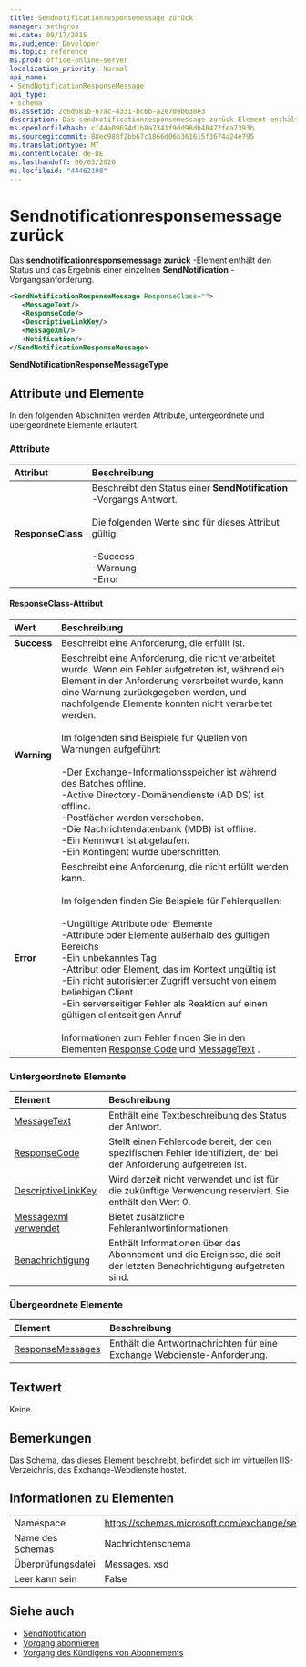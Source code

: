 ```yaml
---
title: Sendnotificationresponsemessage zurück
manager: sethgros
ms.date: 09/17/2015
ms.audience: Developer
ms.topic: reference
ms.prod: office-online-server
localization_priority: Normal
api_name:
- SendNotificationResponseMessage
api_type:
- schema
ms.assetid: 2c6d681b-67ac-4331-bc6b-a2e709b638e3
description: Das sendnotificationresponsemessage zurück-Element enthält den Status und das Ergebnis einer einzelnen SendNotification-Vorgangsanforderung.
ms.openlocfilehash: cf44a09624d1b8a7341f9dd98db48472fea7393b
ms.sourcegitcommit: 88ec988f2bb67c1866d06b361615f3674a24e795
ms.translationtype: MT
ms.contentlocale: de-DE
ms.lasthandoff: 06/03/2020
ms.locfileid: "44462108"
---
```

# <a name="sendnotificationresponsemessage"></a>Sendnotificationresponsemessage zurück

Das **sendnotificationresponsemessage zurück** -Element enthält den Status und das Ergebnis einer einzelnen **SendNotification** -Vorgangsanforderung. 
  
```xml
<SendNotificationResponseMessage ResponseClass="">
   <MessageText/>
   <ResponseCode/>
   <DescriptiveLinkKey/>
   <MessageXml/>
   <Notification/>
</SendNotificationResponseMessage>
```

 **SendNotificationResponseMessageType**
## <a name="attributes-and-elements"></a>Attribute und Elemente

In den folgenden Abschnitten werden Attribute, untergeordnete und übergeordnete Elemente erläutert.
  
### <a name="attributes"></a>Attribute

|**Attribut**|**Beschreibung**|
|:-----|:-----|
|**ResponseClass** <br/> | Beschreibt den Status einer **SendNotification** -Vorgangs Antwort. <br/><br/>Die folgenden Werte sind für dieses Attribut gültig:  <br/><br/>-Success  <br/>-Warnung  <br/>-Error  <br/> |
   
#### <a name="responseclass-attribute"></a>ResponseClass-Attribut

|**Wert**|**Beschreibung**|
|:-----|:-----|
|**Success** <br/> |Beschreibt eine Anforderung, die erfüllt ist.  <br/> |
|**Warning** <br/> | Beschreibt eine Anforderung, die nicht verarbeitet wurde. Wenn ein Fehler aufgetreten ist, während ein Element in der Anforderung verarbeitet wurde, kann eine Warnung zurückgegeben werden, und nachfolgende Elemente konnten nicht verarbeitet werden.<br/><br/> Im folgenden sind Beispiele für Quellen von Warnungen aufgeführt:  <br/><br/>-Der Exchange-Informationsspeicher ist während des Batches offline.  <br/>-Active Directory-Domänendienste (AD DS) ist offline.  <br/>-Postfächer werden verschoben.  <br/>-Die Nachrichtendatenbank (MDB) ist offline.  <br/>-Ein Kennwort ist abgelaufen.  <br/>-Ein Kontingent wurde überschritten.  <br/> |
|**Error** <br/> | Beschreibt eine Anforderung, die nicht erfüllt werden kann. <br/><br/>Im folgenden finden Sie Beispiele für Fehlerquellen:  <br/><br/>-Ungültige Attribute oder Elemente  <br/>-Attribute oder Elemente außerhalb des gültigen Bereichs  <br/>-Ein unbekanntes Tag  <br/>-Attribut oder Element, das im Kontext ungültig ist  <br/>-Ein nicht autorisierter Zugriff versucht von einem beliebigen Client  <br/>-Ein serverseitiger Fehler als Reaktion auf einen gültigen clientseitigen Anruf  <br/><br/>  Informationen zum Fehler finden Sie in den Elementen [Response Code](responsecode.md) und [MessageText](messagetext.md) .  <br/> |
   
### <a name="child-elements"></a>Untergeordnete Elemente

|**Element**|**Beschreibung**|
|:-----|:-----|
|[MessageText](messagetext.md) <br/> |Enthält eine Textbeschreibung des Status der Antwort.  <br/> |
|[ResponseCode](responsecode.md) <br/> |Stellt einen Fehlercode bereit, der den spezifischen Fehler identifiziert, der bei der Anforderung aufgetreten ist.  <br/> |
|[DescriptiveLinkKey](descriptivelinkkey.md) <br/> |Wird derzeit nicht verwendet und ist für die zukünftige Verwendung reserviert. Sie enthält den Wert 0.  <br/> |
|[Messagexml verwendet](messagexml.md) <br/> |Bietet zusätzliche Fehlerantwortinformationen.  <br/> |
|[Benachrichtigung](notification-ex15websvcsotherref.md) <br/> |Enthält Informationen über das Abonnement und die Ereignisse, die seit der letzten Benachrichtigung aufgetreten sind.  <br/> |
   
### <a name="parent-elements"></a>Übergeordnete Elemente

|**Element**|**Beschreibung**|
|:-----|:-----|
|[ResponseMessages](responsemessages.md) <br/> |Enthält die Antwortnachrichten für eine Exchange Webdienste-Anforderung.  <br/> |
   
## <a name="text-value"></a>Textwert

Keine.
  
## <a name="remarks"></a>Bemerkungen

Das Schema, das dieses Element beschreibt, befindet sich im virtuellen IIS-Verzeichnis, das Exchange-Webdienste hostet.
  
## <a name="element-information"></a>Informationen zu Elementen

|||
|:-----|:-----|
|Namespace  <br/> |https://schemas.microsoft.com/exchange/services/2006/messages  <br/> |
|Name des Schemas  <br/> |Nachrichtenschema  <br/> |
|Überprüfungsdatei  <br/> |Messages. xsd  <br/> |
|Leer kann sein  <br/> |False  <br/> |
   
## <a name="see-also"></a>Siehe auch

- [SendNotification](sendnotification.md)
- [Vorgang abonnieren](subscribe-operation.md)
- [Vorgang des Kündigens von Abonnements](unsubscribe-operation.md)

